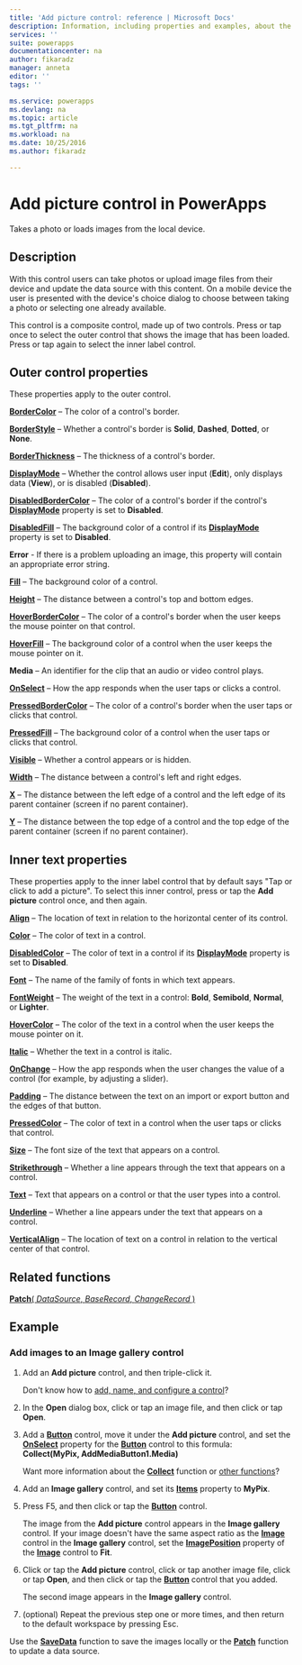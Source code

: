 ```yaml
---
title: 'Add picture control: reference | Microsoft Docs'
description: Information, including properties and examples, about the Add picture control
services: ''
suite: powerapps
documentationcenter: na
author: fikaradz
manager: anneta
editor: ''
tags: ''

ms.service: powerapps
ms.devlang: na
ms.topic: article
ms.tgt_pltfrm: na
ms.workload: na
ms.date: 10/25/2016
ms.author: fikaradz

---
```

# Add picture control in PowerApps
Takes a photo or loads images from the local device.

## Description
With this control users can take photos or upload image files from their device and update the data source with this content. On a mobile device the user is presented with the device's choice dialog to choose between taking a photo or selecting one already available.

This control is a composite control, made up of two controls.  Press or tap once to select the outer control that shows the image that has been loaded.  Press or tap again to select the inner label control.

## Outer control properties
These properties apply to the outer control.

**[BorderColor](../../controls/properties-color-border.md)** – The color of a control's border.

**[BorderStyle](../../controls/properties-color-border.md)** – Whether a control's border is **Solid**, **Dashed**, **Dotted**, or **None**.

**[BorderThickness](../../controls/properties-color-border.md)** – The thickness of a control's border.

**[DisplayMode](../../controls/properties-core.md)** – Whether the control allows user input (**Edit**), only displays data (**View**), or is disabled (**Disabled**).

**[DisabledBorderColor](../../controls/properties-color-border.md)** – The color of a control's border if the control's **[DisplayMode](../../controls/properties-core.md)** property is set to **Disabled**.

**[DisabledFill](../../controls/properties-color-border.md)** – The background color of a control if its **[DisplayMode](../../controls/properties-core.md)** property is set to **Disabled**.

**Error** - If there is a problem uploading an image, this property will contain an appropriate error string.

**[Fill](../../controls/properties-color-border.md)** – The background color of a control.

**[Height](../../controls/properties-size-location.md)** – The distance between a control's top and bottom edges.

**[HoverBorderColor](../../controls/properties-color-border.md)** – The color of a control's border when the user keeps the mouse pointer on that control.

**[HoverFill](../../controls/properties-color-border.md)** – The background color of a control when the user keeps the mouse pointer on it.

**Media** – An identifier for the clip that an audio or video control plays.

**[OnSelect](../../controls/properties-core.md)** – How the app responds when the user taps or clicks a control.

**[PressedBorderColor](../../controls/properties-color-border.md)** – The color of a control's border when the user taps or clicks that control.

**[PressedFill](../../controls/properties-color-border.md)** – The background color of a control when the user taps or clicks that control.

**[Visible](../../controls/properties-core.md)** – Whether a control appears or is hidden.

**[Width](../../controls/properties-size-location.md)** – The distance between a control's left and right edges.

**[X](../../controls/properties-size-location.md)** – The distance between the left edge of a control and the left edge of its parent container (screen if no parent container).

**[Y](../../controls/properties-size-location.md)** – The distance between the top edge of a control and the top edge of the parent container (screen if no parent container).

## Inner text properties
These properties apply to the inner label control that by default says "Tap or click to add a picture".  To select this inner control, press or tap the **Add picture** control once, and then again.

**[Align](../../controls/properties-text.md)** – The location of text in relation to the horizontal center of its control.

**[Color](../../controls/properties-color-border.md)** – The color of text in a control.

**[DisabledColor](../../controls/properties-color-border.md)** – The color of text in a control if its **[DisplayMode](../../controls/properties-core.md)** property is set to **Disabled**.

**[Font](../../controls/properties-text.md)** – The name of the family of fonts in which text appears.

**[FontWeight](../../controls/properties-text.md)** – The weight of the text in a control: **Bold**, **Semibold**, **Normal**, or **Lighter**.

**[HoverColor](../../controls/properties-color-border.md)** – The color of the text in a control when the user keeps the mouse pointer on it.

**[Italic](../../controls/properties-text.md)** – Whether the text in a control is italic.

**[OnChange](../../controls/properties-core.md)** – How the app responds when the user changes the value of a control (for example, by adjusting a slider).

**[Padding](../../controls/properties-size-location.md)** – The distance between the text on an import or export button and the edges of that button.

**[PressedColor](../../controls/properties-color-border.md)** – The color of text in a control when the user taps or clicks that control.

**[Size](../../controls/properties-text.md)** – The font size of the text that appears on a control.

**[Strikethrough](../../controls/properties-text.md)** – Whether a line appears through the text that appears on a control.

**[Text](../../controls/properties-core.md)** – Text that appears on a control or that the user types into a control.

**[Underline](../../controls/properties-text.md)** – Whether a line appears under the text that appears on a control.

**[VerticalAlign](../../controls/properties-text.md)** – The location of text on a control in relation to the vertical center of that control.

## Related functions
[**Patch**( *DataSource*, *BaseRecord*, *ChangeRecord* )](../../functions/function-patch.md)

## Example
### Add images to an Image gallery control
1. Add an **Add picture** control, and then triple-click it.
   
    Don't know how to [add, name, and configure a control](../add-configure-controls.md)?
2. In the **Open** dialog box, click or tap an image file, and then click or tap **Open**.
3. Add a **[Button](../../controls/control-button.md)** control, move it under the **Add picture** control, and set the **[OnSelect](../../controls/properties-core.md)** property for the **[Button](../../controls/control-button.md)** control to this formula:<br>
   **Collect(MyPix, AddMediaButton1.Media)**
   
    Want more information about the **[Collect](../../functions/function-clear-collect-clearcollect.md)** function or [other functions](../formula-reference.md)?
4. Add an **Image gallery** control, and set its **[Items](../../controls/properties-core.md)** property to **MyPix**.
5. Press F5, and then click or tap the **[Button](../../controls/control-button.md)** control.
   
    The image from the **Add picture** control appears in the **Image gallery** control. If your image doesn't have the same aspect ratio as the **[Image](../../controls/control-image.md)** control in the **Image gallery** control, set the **[ImagePosition](../../controls/properties-visual.md)** property of the **[Image](../../controls/control-image.md)** control to **Fit**.
6. Click or tap the **Add picture** control, click or tap another image file, click or tap **Open**, and then click or tap the **[Button](../../controls/control-button.md)** control that you added.
   
    The second image appears in the **Image gallery** control.
7. (optional) Repeat the previous step one or more times, and then return to the default workspace by pressing Esc.

Use the **[SaveData](../../functions/function-savedata-loaddata.md)** function to save the images locally or the **[Patch](../../functions/function-patch.md)** function to update a data source.

